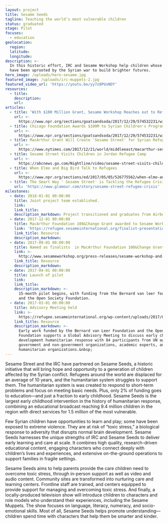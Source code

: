```yaml
---
layout: project
title: Sesame Seeds
tagline: Teaching the world’s most vulnerable children
status: graduated
stage: Pilot
focuses:
  - education
geolocation:
  region:
  latitude:
  longitude:
description: >-
  In this historic effort, IRC and Sesame Workshop help children whose lives
  have been uprooted by the Syrian war to build brighter futures.
hero_image: /uploads/hero-sesame.jpg
featured_image: /uploads/irc-muppets-2.jpg
featured_video_url: 'https://youtu.be/yy7z8PUxNDY'
resources:
  - title:
    description:
    url:
articles:
  - title: 'With $100 Million Grant, Sesame Workshop Reaches out to Refugee Kids'
    url: >-
      https://www.npr.org/sections/goatsandsoda/2017/12/29/574532231/with-100-million-grant-sesame-workshop-reaches-out-to-refugee-kids
  - title: Chicago Foundation Awards $100M to Syrian Children's Program
    url: >-
      https://www.npr.org/sections/goatsandsoda/2017/12/29/574532231/with-100-million-grant-sesame-workshop-reaches-out-to-refugee-kids
  - title: MacArthur Grant Will Create 'Sesame Street' for Syrian Refugees
    url: >-
      https://www.nytimes.com/2017/12/21/world/middleeast/macarthur-sesame-street-refugees.html?_r=0
  - title: Sesame Street Visits Children in Jordan Refugee Camp
    url: >-
      https://abcnews.go.com/Nightline/video/sesame-street-visits-children-jordan-refugee-camp-49412067
  - title: When Elmo and Big Bird Talk to Refugees
    url: >-
      https://www.npr.org/sections/ed/2017/05/05/526775562/when-elmo-and-big-bird-talk-to-refugees
  - title: The Smart Way ' Sesame Street' is Tackling the Refugee Crisis
    url: 'https://www.glamour.com/story/sesame-street-refugee-crisis'
milestones:
  - date: 2018-01-01 00:00:00
    title: Joint project team established.
    link:
    link_title:
    description_markdown: Project transitioned and graduates from Airbel.
  - date: 2017-12-01 00:00:00
    title: MacArthur Foundation 100&Change Grant awarded to Sesame Workshop and IRC
    link: 'https://refugee.sesameinternational.org/finalist-presentation/'
    link_title: Resource
    description_markdown:
  - date: 2017-09-01 00:00:00
    title: Named as finalists  in MacArthur Foundation 100&Change Grant Competition
    link: >-
      http://www.sesameworkshop.org/press-releases/sesame-workshop-and-international-rescue-committee-named-as-finalist-in-global-competition-for-100-million-grant/
    link_title: Resource
    description_markdown:
  - date: 2017-04-01 00:00:00
    title: Launch of pilot
    link:
    link_title:
    description_markdown: >-
      15-month pilot begins, with funding from the Bernard van leer foundation
      and the Open Society Foundation.
  - date: 2017-03-01 00:00:00
    title: Advisory Meeting held
    link: >-
      https://refugee.sesameinternational.org/wp-content/uploads/2017/05/REPORT-SW-IRC-Humanitarian-Initiative-Advisory-Meeting-4-18-2....pdf
    link_title: Resource
    description_markdown: >-
      Early work funded by the Bernard van Leer Foundation and the Open Society
      Foundation supports a Global Advisory Meeting to discuss early childhood
      development humanitarian response with 84 participants from UN agencies,
      government and non-government organizations, academic experts, and
      humanitarian organizations.&nbsp;
---
```


Sesame Street and the IRC have partnered on Sesame Seeds, a historic initiative that will bring hope and opportunity to a generation of children affected by the Syrian conflict. Refugees around the world are displaced for an average of 10 years, and the humanitarian system struggles to support them. The humanitarian system is was created to respond to short-term problems and focus on meeting basic needs. Plus, only 2% of funding goes to education—and just a fraction to early childhood. Sesame Seeds is the largest early childhood intervention in the history of humanitarian response, combining an educational broadcast reaching 9.4 million children in the region with direct services for 1.5 million of the most vulnerable.

Few Syrian children have opportunities to learn and play; some have been exposed to extreme violence. They are at risk of “toxic stress,” a biological response to adversity that disrupts normal brain development. Sesame Seeds harnesses the unique strengths of IRC and Sesame Seeds to deliver early learning and care at scale. It combines high quality, research-driven educational content, engaging characters who connect deeply with children’s lives and experiences, and extensive on-the-ground operations to support families in fragile settings.

Sesame Seeds aims to help parents provide the care children need to overcome toxic stress, through in-person support as well as video and audio content. Community sites are transformed into nurturing care and learning centers. Frontline staff are trained, and centers equipped to provide support for managing and overcoming toxic stress. And finally, a locally-produced television show will introduce children to characters and role models who understand their experiences, including the Sesame Muppets. The show focuses on language, literacy, numeracy, and socio-emotional skills. Most of all, Sesame Seeds helps promote understanding—children spend time with characters that help them be smarter and kinder.
